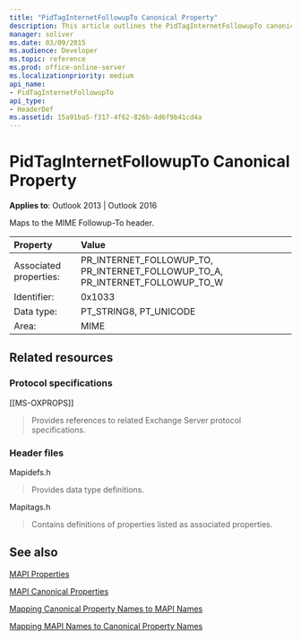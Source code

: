 ```yaml
---
title: "PidTagInternetFollowupTo Canonical Property"
description: This article outlines the PidTagInternetFollowupTo canonical property, which maps to the MIME Followup-To header.
manager: soliver
ms.date: 03/09/2015
ms.audience: Developer
ms.topic: reference
ms.prod: office-online-server
ms.localizationpriority: medium
api_name:
- PidTagInternetFollowupTo
api_type:
- HeaderDef
ms.assetid: 15a91ba5-f317-4f62-826b-4d6f9b41cd4a
---
```


# PidTagInternetFollowupTo Canonical Property

  
  
**Applies to**: Outlook 2013 | Outlook 2016 
  
Maps to the MIME Followup-To header.
  
|Property|Value|
|:-----|:-----|
|Associated properties:  <br/> |PR_INTERNET_FOLLOWUP_TO, PR_INTERNET_FOLLOWUP_TO_A, PR_INTERNET_FOLLOWUP_TO_W  <br/> |
|Identifier:  <br/> |0x1033  <br/> |
|Data type:  <br/> |PT_STRING8, PT_UNICODE  <br/> |
|Area:  <br/> |MIME  <br/> |
   
## Related resources

### Protocol specifications

[[MS-OXPROPS]] 
  
> Provides references to related Exchange Server protocol specifications.
    
### Header files

Mapidefs.h
  
> Provides data type definitions.
    
Mapitags.h
  
> Contains definitions of properties listed as associated properties.
    
## See also



[MAPI Properties](mapi-properties.md)
  
[MAPI Canonical Properties](mapi-canonical-properties.md)
  
[Mapping Canonical Property Names to MAPI Names](mapping-canonical-property-names-to-mapi-names.md)
  
[Mapping MAPI Names to Canonical Property Names](mapping-mapi-names-to-canonical-property-names.md)


